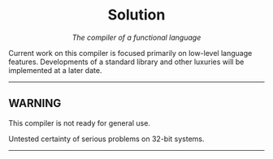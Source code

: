 <div align="center">
<h1>Solution</h1>

*The compiler of a functional language*

</div>

Current work on this compiler is focused primarily on low-level language features. Developments of a standard library and other luxuries will be implemented at a later date.

---

## WARNING

This compiler is not ready for general use.

Untested certainty of serious problems on 32-bit systems.

---
